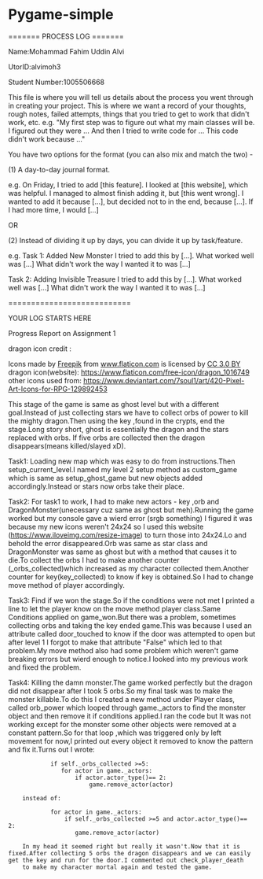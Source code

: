 # Pygame-simple
======= PROCESS LOG =======

Name:Mohammad Fahim Uddin Alvi

UtorID:alvimoh3

Student Number:1005506668

This file is where you will tell us details about the process you went through in creating your project. This is where we want a record of your thoughts, rough notes, failed attempts, things that you tried to get to work that didn't work, etc. e.g. "My first step was to figure out what my main classes will be. I figured out they were ... And then I tried to write code for ... This code didn't work because ..."

You have two options for the format (you can also mix and match the two) -

(1)
A day-to-day journal format.

e.g.
On Friday, I tried to add [this feature].
I looked at [this website], which was helpful.
I managed to almost finish adding it, but [this went wrong].
I wanted to add it because [...], but decided not to in the end, because [...].
If I had more time, I would [...]

OR

(2)
Instead of dividing it up by days, you can divide it up
by task/feature. 

e.g.
Task 1: Added New Monster
I tried to add this by [...]. What worked well was [...]
What didn't work the way I wanted it to was [...]

Task 2: Adding Invisible Treasure
I tried to add this by [...]. What worked well was [...]
What didn't work the way I wanted it to was [...]

===========================

YOUR LOG STARTS HERE


Progress Report on Assignment 1

dragon icon credit : <div>Icons made by <a href="https://www.freepik.com/" title="Freepik">Freepik</a> from <a href="https://www.flaticon.com/" 			    title="Flaticon">www.flaticon.com</a> is licensed by <a href="http://creativecommons.org/licenses/by/3.0/" 			    title="Creative Commons BY 3.0" target="_blank">CC 3.0 BY</a></div>
dragon icon(website): https://www.flaticon.com/free-icon/dragon_1016749
other icons used from: https://www.deviantart.com/7soul1/art/420-Pixel-Art-Icons-for-RPG-129892453 

This stage of the game is same as ghost level but with a different goal.Instead of just collecting stars we have to collect orbs of power to kill the
mighty dragon.Then using the key ,found in the crypts, end the stage.Long story short, ghost is essentially the dragon and the stars replaced with orbs.
If five orbs are collected then the dragon disappears(means killed/slayed xD).  

Task1: Loading new map which was easy to do from instructions.Then setup_current_level.I named my level 2 setup method as custom_game which is same as
       setup_ghost_game but new objects added accordingly.Instead or stars now orbs take their place.

Task2: For task1 to work, I had to make new actors - key ,orb and DragonMonster(unecessary cuz same as ghost but meh).Running the game worked but my console
       gave a wierd error (srgb something) I figured it was because my new icons weren't 24x24 so I used this website (https://www.iloveimg.com/resize-image)
       to turn those into 24x24.Lo and behold the error disappeared.Orb was same as star class and DragonMonster was same as ghost but with a method that causes
       it to die.To collect the orbs I had to make another counter (_orbs_collected)which increased as my character collected them.Another counter for key(key_collected)
       to know if key is obtained.So I had to change move method of player accordingly.

Task3: Find if we won the stage.So if the conditions were not met I printed a line to let the player know on the move method player class.Same Conditions applied
       on game_won.But there was a problem, sometimes collecting orbs and taking the key ended game.This was because I used an attribute called door_touched to know if 
       the door was attempted to open but after level 1 I forgot to make that attribute "False" which led to that problem.My move method also had some problem which
       weren't game breaking errors but wierd enough to notice.I looked into my previous work and fixed the problem.

Task4: Killing the damn monster.The game worked perfectly but the dragon did not disappear after I took 5 orbs.So my final task was to make the monster killable.To do this I created a new method under
       Player class, called orb_power which looped through game._actors to find the monster object and then remove it if conditions applied.I ran the code but It was not working
       except for the monster some other objects were removed at a constant pattern.So for that loop ,which was triggered only by left movement for now,I printed out every object it 
       removed to know the pattern and fix it.Turns out I wrote:

               
                if self._orbs_collected >=5:
                   for actor in game._actors:
                       if actor.actor_type()== 2:
                           game.remove_actor(actor)  
        
        instead of:

                for actor in game._actors:
                    if self._orbs_collected >=5 and actor.actor_type()== 2:
                       game.remove_actor(actor)
        
        In my head it seemed right but really it wasn't.Now that it is fixed.After collecting 5 orbs the dragon disappears and we can easily get the key and run for the door.I commented out check_player_death
        to make my character mortal again and tested the game.
       
                  
 

